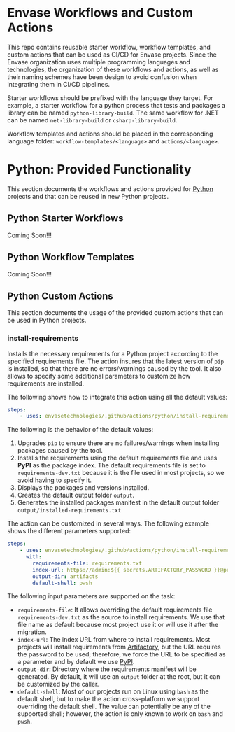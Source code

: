 # Envase Workflows and Custom Actions

This repo contains reusable starter workflow, workflow templates, and custom actions that can be used as CI/CD for Envase projects. Since the Envase organization uses multiple programming languages and technologies, the organization of these workflows and actions, as well as their naming schemes have been design to avoid confusion when integrating them in CI/CD pipelines.

Starter workflows should be prefixed with the language they target. For example, a starter workflow for a python process that tests and packages a library can be named `python-library-build`. The same workflow for .NET can be named `net-library-build` or `csharp-library-build`.

Workflow templates and actions should be placed in the corresponding language folder: `workflow-templates/<language>` and `actions/<language>`.

# Python: Provided Functionality

This section documents the workflows and actions provided for [Python](https://www.python.org/) projects and that can be reused in new Python projects.
## Python Starter Workflows

Coming Soon!!!

## Python Workflow Templates

Coming Soon!!!

## Python Custom Actions

This section documents the usage of the provided custom actions that can be used in Python projects.

### install-requirements

Installs the necessary requirements for a Python project according to the specified requirements file. The action insures that the latest version of `pip` is installed, so that there are no errors/warnings caused by the tool. It also allows to specify some additional parameters to customize how requirements are installed.

The following shows how to integrate this action using all the default values:

```yaml
steps:
    - uses: envasetechnologies/.github/actions/python/install-requirements@v1
```

The following is the behavior of the default values:

1. Upgrades `pip` to ensure there are no failures/warnings when installing packages caused by the tool.
2. Installs the requirements using the default requirements file and uses **PyPI** as the package index. The default requirements file is set to `requirements-dev.txt` because it is the file used in most projects, so we avoid having to specify it.
3. Displays the packages and versions installed.
4. Creates the default output folder `output`.
5. Generates the installed packages manifest in the default output folder `output/installed-requirements.txt`

The action can be customized in several ways. The following example shows the different parameters supported:

```yaml
steps:
    - uses: envasetechnologies/.github/actions/python/install-requirements@v1
      with:
        requirements-file: requirements.txt
        index-url: https://admin:${{ secrets.ARTIFACTORY_PASSWORD }}@profittools.jfrog.io/profittools/api/pypi/pypi/simple
        output-dir: artifacts
        default-shell: pwsh
```

The following input parameters are supported on the task:

- `requirements-file`: It allows overriding the default requirements file `requirements-dev.txt` as the source to install requirements. We use that file name as default because most project use it or will use it after the migration.
- `index-url`: The index URL from where to install requirements. Most projects will install requirements from [Artifactory](https://profittools.jfrog.io), but the URL requires the password to be used; therefore, we force the URL to be specified as a parameter and by default we use [PyPI](https://pypi.org/).
- `output-dir`: Directory where the requirements manifest will be generated. By default, it will use an `output` folder at the root, but it can be customized by the caller.
- `default-shell`: Most of our projects run on Linux using `bash` as the default shell, but to make the action cross-platform we support overriding the default shell. The value can potentially be any of the supported shell; however, the action is only known to work on `bash` and `pwsh`.


